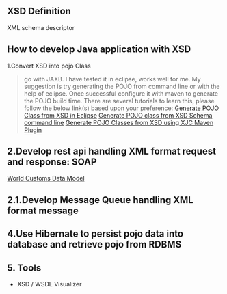 ## XSD Definition
XML schema descriptor

## How to develop Java application with XSD
1.Convert XSD into pojo Class
> go with JAXB.
> I have tested it in eclipse, works well for me. My suggestion is try generating the POJO from command line or with the help of eclipse. Once successful configure it with maven to generate the POJO build time.
> There are several tutorials to learn this, please follow the below link(s) based upon your preference:
> [Generate POJO Class from XSD in Eclipse](http://www.javawebtutor.com/articles/jaxb/jaxb_java_class_from_xsd.html)
> [Generate POJO class from XSD Schema command line](http://theopentutorials.com/examples/java/jaxb/generate-java-class-from-xml-schema-using-jaxb-xjc-command/)
> [Generate POJO Classes from XSD using XJC Maven Plugin](http://www.journaldev.com/1312/how-to-generate-java-classes-from-xsd-using-xjc-maven-plugin)

## 2.Develop rest api handling XML format request and response: SOAP
[World Customs Data Model](https://www.cedb.gov.hk/assets/document/cedb/policies/GETS%20I.I.%20v4.10.zip )
## 2.1.Develop Message Queue handling XML format message

## 4.Use Hibernate to persist pojo data into database and retrieve pojo from RDBMS
## 5. Tools
* XSD / WSDL Visualizer
